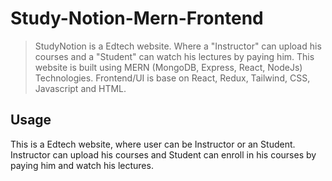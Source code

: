 # Study-Notion-Mern-Frontend

> StudyNotion is a Edtech website. Where a "Instructor" can upload his courses and a "Student" can watch his lectures by paying him. This website is built using MERN (MongoDB, Express, React, NodeJs) Technologies. Frontend/UI is base on React, Redux, Tailwind, CSS, Javascript and HTML.

## Usage

This is a Edtech website, where user can be Instructor or an Student. Instructor can upload his courses and Student can enroll in his courses by paying him and watch his lectures.

